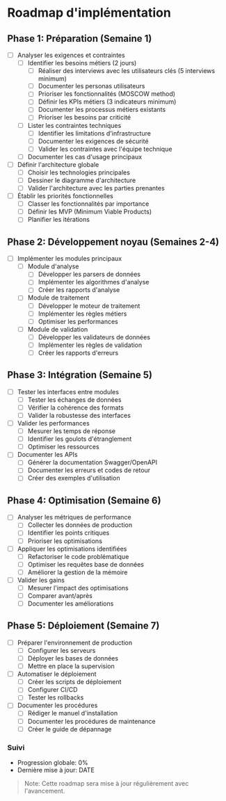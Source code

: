 # Roadmap d'implémentation

## Phase 1: Préparation (Semaine 1)
- [ ] Analyser les exigences et contraintes
  - [ ] Identifier les besoins métiers (2 jours)
    - [ ] Réaliser des interviews avec les utilisateurs clés (5 interviews minimum)
    - [ ] Documenter les personas utilisateurs
    - [ ] Prioriser les fonctionnalités (MOSCOW method)
    - [ ] Définir les KPIs métiers (3 indicateurs minimum)
    - [ ] Documenter les processus métiers existants
    - [ ] Prioriser les besoins par criticité
  - [ ] Lister les contraintes techniques
    - [ ] Identifier les limitations d'infrastructure
    - [ ] Documenter les exigences de sécurité
    - [ ] Valider les contraintes avec l'équipe technique
  - [ ] Documenter les cas d'usage principaux
- [ ] Définir l'architecture globale
  - [ ] Choisir les technologies principales
  - [ ] Dessiner le diagramme d'architecture
  - [ ] Valider l'architecture avec les parties prenantes
- [ ] Établir les priorités fonctionnelles
  - [ ] Classer les fonctionnalités par importance
  - [ ] Définir les MVP (Minimum Viable Products)
  - [ ] Planifier les itérations

## Phase 2: Développement noyau (Semaines 2-4)
- [ ] Implémenter les modules principaux
  - [ ] Module d'analyse
    - [ ] Développer les parsers de données
    - [ ] Implémenter les algorithmes d'analyse
    - [ ] Créer les rapports d'analyse
  - [ ] Module de traitement
    - [ ] Développer le moteur de traitement
    - [ ] Implémenter les règles métiers
    - [ ] Optimiser les performances
  - [ ] Module de validation
    - [ ] Développer les validateurs de données
    - [ ] Implémenter les règles de validation
    - [ ] Créer les rapports d'erreurs

## Phase 3: Intégration (Semaine 5)
- [ ] Tester les interfaces entre modules
  - [ ] Tester les échanges de données
  - [ ] Vérifier la cohérence des formats
  - [ ] Valider la robustesse des interfaces
- [ ] Valider les performances
  - [ ] Mesurer les temps de réponse
  - [ ] Identifier les goulots d'étranglement
  - [ ] Optimiser les ressources
- [ ] Documenter les APIs
  - [ ] Générer la documentation Swagger/OpenAPI
  - [ ] Documenter les erreurs et codes de retour
  - [ ] Créer des exemples d'utilisation

## Phase 4: Optimisation (Semaine 6)
- [ ] Analyser les métriques de performance
  - [ ] Collecter les données de production
  - [ ] Identifier les points critiques
  - [ ] Prioriser les optimisations
- [ ] Appliquer les optimisations identifiées
  - [ ] Refactoriser le code problématique
  - [ ] Optimiser les requêtes base de données
  - [ ] Améliorer la gestion de la mémoire
- [ ] Valider les gains
  - [ ] Mesurer l'impact des optimisations
  - [ ] Comparer avant/après
  - [ ] Documenter les améliorations

## Phase 5: Déploiement (Semaine 7)
- [ ] Préparer l'environnement de production
  - [ ] Configurer les serveurs
  - [ ] Déployer les bases de données
  - [ ] Mettre en place la supervision
- [ ] Automatiser le déploiement
  - [ ] Créer les scripts de déploiement
  - [ ] Configurer CI/CD
  - [ ] Tester les rollbacks
- [ ] Documenter les procédures
  - [ ] Rédiger le manuel d'installation
  - [ ] Documenter les procédures de maintenance
  - [ ] Créer le guide de dépannage

### Suivi
- Progression globale: 0%
- Dernière mise à jour: DATE

> Note: Cette roadmap sera mise à jour régulièrement avec l'avancement.